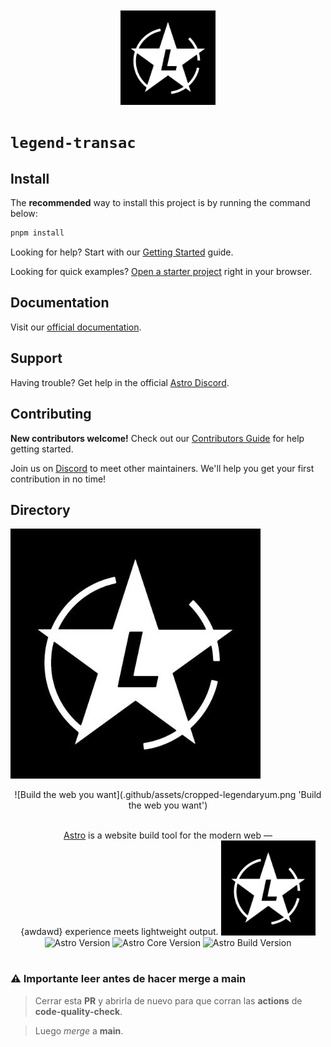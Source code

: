 <div style="text-align: center;">
  <br/>
  <br/>
<img src=".github/assets/legend.jpg" alt="Astro Dev Version" style="width: 30%;"/>
</div>

# `legend-transac`

## Install

The **recommended** way to install this project is by running the command below:

```bash
pnpm install
```

Looking for help? Start with our [Getting Started](https://docs.astro.build/en/getting-started/) guide.

Looking for quick examples? [Open a starter project](https://astro.new/) right in your browser.

## Documentation

Visit our [official documentation](https://docs.astro.build/).

## Support

Having trouble? Get help in the official [Astro Discord](https://astro.build/chat).

## Contributing

**New contributors welcome!** Check out our [Contributors Guide](CONTRIBUTING.md) for help getting started.

Join us on [Discord](https://astro.build/chat) to meet other maintainers. We'll help you get your first contribution in no time!

## Directory

![Build the web you want](.github/assets/legend.jpg 'Build the web you want')

<div style="text-align: center;">
  ![Build the web you want](.github/assets/cropped-legendaryum.png 'Build the web you want')
</div>
<p align="center">
  <br/>
  <a href="https://astro.build">Astro</a> is a website build tool for the modern web &mdash;
  <br/>
  {awdawd} experience meets lightweight output.

<img src=".github/assets/legend.jpg" alt="Astro Dev Version" style="width: 30%;"/>

<img src="https://img.shields.io/badge/astro-0.18.0-blueviolet?style=flat-square&labelColor=000000" alt="Astro Version"/>
<img src="https://img.shields.io/badge/astro%2Fcore-0.18.0-blueviolet?style=flat-square&labelColor=000000" alt="Astro Core Version"/>
<img src="https://img.shields.io/badge/astro%2Fbuild-0.18.0-blueviolet?style=flat-square&labelColor=000000" alt="Astro Build Version"/>
  <br/><br/>
</p>

### ⚠ Importante leer antes de hacer merge a main

> Cerrar esta **PR** y abrirla de nuevo para que corran las **actions**
> de **code-quality-check**.

> Luego _merge_ a **main**.
